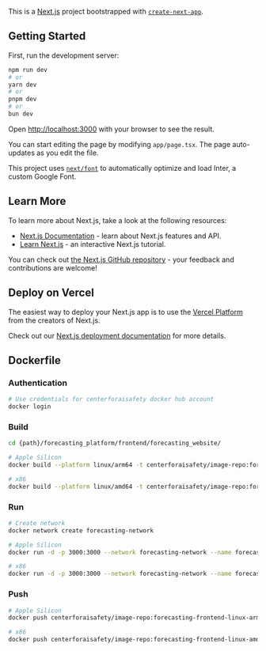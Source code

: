 This is a [Next.js](https://nextjs.org/) project bootstrapped with [`create-next-app`](https://github.com/vercel/next.js/tree/canary/packages/create-next-app).

## Getting Started

First, run the development server:

```bash
npm run dev
# or
yarn dev
# or
pnpm dev
# or
bun dev
```

Open [http://localhost:3000](http://localhost:3000) with your browser to see the result.

You can start editing the page by modifying `app/page.tsx`. The page auto-updates as you edit the file.

This project uses [`next/font`](https://nextjs.org/docs/basic-features/font-optimization) to automatically optimize and load Inter, a custom Google Font.

## Learn More

To learn more about Next.js, take a look at the following resources:

- [Next.js Documentation](https://nextjs.org/docs) - learn about Next.js features and API.
- [Learn Next.js](https://nextjs.org/learn) - an interactive Next.js tutorial.

You can check out [the Next.js GitHub repository](https://github.com/vercel/next.js/) - your feedback and contributions are welcome!

## Deploy on Vercel

The easiest way to deploy your Next.js app is to use the [Vercel Platform](https://vercel.com/new?utm_medium=default-template&filter=next.js&utm_source=create-next-app&utm_campaign=create-next-app-readme) from the creators of Next.js.

Check out our [Next.js deployment documentation](https://nextjs.org/docs/deployment) for more details.

## Dockerfile

### Authentication
```bash
# Use credentials for centerforaisafety docker hub account
docker login
```

### Build
```bash
cd {path}/forecasting_platform/frontend/forecasting_website/

# Apple Silicon
docker build --platform linux/arm64 -t centerforaisafety/image-repo:forecasting-frontend-linux-arm64 .

# x86
docker build --platform linux/amd64 -t centerforaisafety/image-repo:forecasting-frontend-linux-amd64 .
```

### Run
```bash
# Create network
docker network create forecasting-network

# Apple Silicon
docker run -d -p 3000:3000 --network forecasting-network --name forecasting-frontend centerforaisafety/image-repo:forecasting-frontend-linux-arm64

# x86
docker run -d -p 3000:3000 --network forecasting-network --name forecasting-frontend centerforaisafety/image-repo:forecasting-frontend-linux-amd64
```

### Push
```bash
# Apple Silicon
docker push centerforaisafety/image-repo:forecasting-frontend-linux-arm64

# x86
docker push centerforaisafety/image-repo:forecasting-frontend-linux-amd64
```